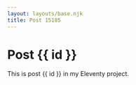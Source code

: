 ```yaml
---
layout: layouts/base.njk
title: Post 15185
---
```


# Post {{ id }}

This is post {{ id }} in my Eleventy project.
